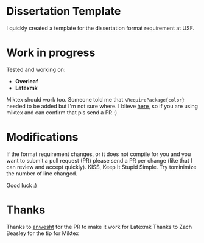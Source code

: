 # Dissertation Template

I quickly created a template for the dissertation format requirement at USF.

# Work in progress

Tested and working on:
- **Overleaf**
- **Latexmk**

Miktex should work too. Someone told me that `\RequirePackage{color}` needed to be added but I'm not sure where. I blieve [here](https://github.com/jailby/dissertation_template/blob/master/Latex/usfmanus.cls#L8), so if you are using miktex and can confirm that pls send a PR :)

# Modifications

If the format requirement changes, or it does not compile for you and you want to submit a pull request (PR) please send a PR per change (like that I can review and accept quickly). KISS, Keep It Stupid Simple. Try tominimize the number of line changed.

Good luck :)

# Thanks

Thanks to [anwesht](https://github.com/anwesht/) for the PR to make it work for Latexmk
Thanks to Zach Beasley for the tip for Miktex
